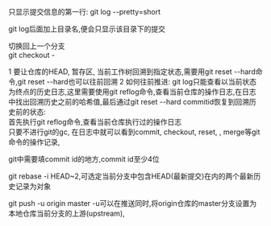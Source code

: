

只显示提交信息的第一行: 
git log --pretty=short  

git log后面加上目录名,便会只显示该目录下的提交  

切换回上一个分支  
git checkout -


1 要让仓库的HEAD, 暂存区, 当前工作树回溯到指定状态,需要用git reset --hard命令,git reset --hard也可以往前回溯
2 如何往前推进: git log只能查看以当前状态为终点的历史日志,这里需要使用git reflog命令,查看当前仓库的操作日志,在日志中找出回溯历史之前的哈希值,最后通过git reset --hard commitid恢复到回溯历史前的状态:  
首先执行git reflog命令,查看当前仓库执行过的操作日志  
只要不进行git的gc, 在日志中就可以看到commit, checkout, reset, , merge等git命令的操作记录,



git中需要填commit id的地方,commit id至少4位


git rebase -i HEAD~2,可选定当前分支中包含HEAD(最新提交)在内的两个最新历史记录为对象


git push -u origin master
-u可以在推送同时,将origin仓库的master分支设置为本地仓库当前分支的上游(upstream),

